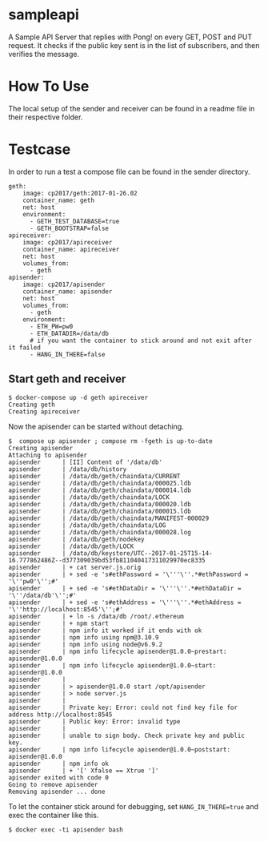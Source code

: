 # sampleapi
A Sample API Server that replies with Pong! on every GET, POST and PUT request.
It checks if the public key sent is in the list of subscribers, and then verifies the message.

# How To Use
The local setup of the sender and receiver can be found in a readme file in their respective folder.

# Testcase

In order to run a test a compose file can be found in the sender directory.

```
geth:
    image: cp2017/geth:2017-01-26.02
    container_name: geth
    net: host
    environment:
      - GETH_TEST_DATABASE=true
      - GETH_BOOTSTRAP=false
apireceiver:
    image: cp2017/apireceiver
    container_name: apireceiver
    net: host
    volumes_from:
      - geth
apisender:
    image: cp2017/apisender
    container_name: apisender
    net: host
    volumes_from:
      - geth
    environment:
      - ETH_PW=pw0
      - ETH_DATADIR=/data/db
      # if you want the container to stick around and not exit after it failed
      - HANG_IN_THERE=false
```

## Start geth and receiver

```
$ docker-compose up -d geth apireceiver
Creating geth
Creating apireceiver
```

Now the apisender can be started without detaching.

```
$  compose up apisender ; compose rm -fgeth is up-to-date
Creating apisender
Attaching to apisender
apisender      | [II] Content of '/data/db'
apisender      | /data/db/history
apisender      | /data/db/geth/chaindata/CURRENT
apisender      | /data/db/geth/chaindata/000025.ldb
apisender      | /data/db/geth/chaindata/000014.ldb
apisender      | /data/db/geth/chaindata/LOCK
apisender      | /data/db/geth/chaindata/000020.ldb
apisender      | /data/db/geth/chaindata/000015.ldb
apisender      | /data/db/geth/chaindata/MANIFEST-000029
apisender      | /data/db/geth/chaindata/LOG
apisender      | /data/db/geth/chaindata/000028.log
apisender      | /data/db/geth/nodekey
apisender      | /data/db/geth/LOCK
apisender      | /data/db/keystore/UTC--2017-01-25T15-14-16.777862486Z--d377309039bd53fb811040417311029970ec8335
apisender      | + cat server.js.orig
apisender      | + sed -e 's#ethPassword = '\'''\''.*#ethPassword = '\''pw0'\'';#'
apisender      | + sed -e 's#ethDataDir = '\'''\''.*#ethDataDir = '\''/data/db'\'';#'
apisender      | + sed -e 's#ethAddress = '\'''\''.*#ethAddress = '\''http://localhost:8545'\'';#'
apisender      | + ln -s /data/db /root/.ethereum
apisender      | + npm start
apisender      | npm info it worked if it ends with ok
apisender      | npm info using npm@3.10.9
apisender      | npm info using node@v6.9.2
apisender      | npm info lifecycle apisender@1.0.0~prestart: apisender@1.0.0
apisender      | npm info lifecycle apisender@1.0.0~start: apisender@1.0.0
apisender      |
apisender      | > apisender@1.0.0 start /opt/apisender
apisender      | > node server.js
apisender      |
apisender      | Private key: Error: could not find key file for address http://localhost:8545
apisender      | Public key: Error: invalid type
apisender      |
apisender      | unable to sign body. Check private key and public key.
apisender      | npm info lifecycle apisender@1.0.0~poststart: apisender@1.0.0
apisender      | npm info ok
apisender      | + '[' Xfalse == Xtrue ']'
apisender exited with code 0
Going to remove apisender
Removing apisender ... done
```
To let the container stick around for debugging, set `HANG_IN_THERE=true` and exec the container like this.

```
$ docker exec -ti apisender bash
```
